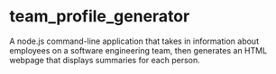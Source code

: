 # team_profile_generator
A node.js command-line application that takes in information about employees on a software engineering team, then generates an HTML webpage that displays summaries for each person.
